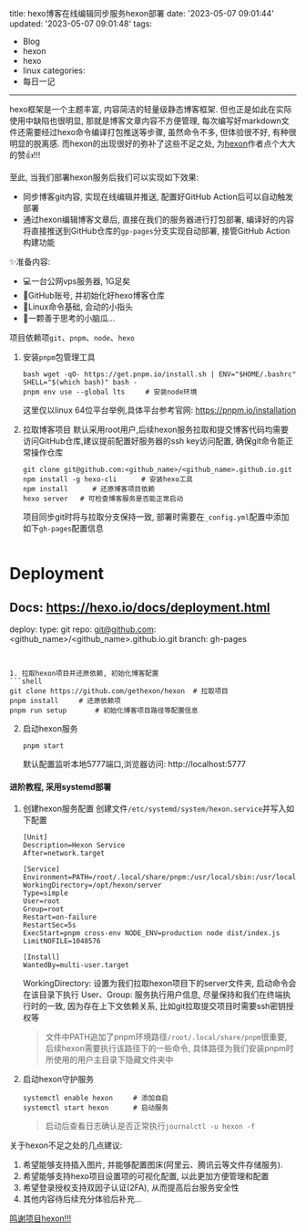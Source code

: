 title: hexo博客在线编辑同步服务hexon部署
date: '2023-05-07 09:01:44'
updated: '2023-05-07 09:01:48'
tags:
  - Blog
  - hexon
  - hexo
  - linux
categories:
  - 每日一记
---
hexo框架是一个主题丰富, 内容简洁的轻量级静态博客框架. 但也正是如此在实际使用中缺陷也很明显, 那就是博客文章内容不方便管理, 每次编写好markdown文件还需要经过hexo命令编译打包推送等步骤, 虽然命令不多, 但体验很不好, 有种很明显的脱离感. 而hexon的出现很好的弥补了这些不足之处, 为[hexon](https://github.com/gethexon/hexon)作者点个大大的赞👍!!!
<!-- more -->

至此, 当我们部署hexon服务后我们可以实现如下效果:
- 同步博客git内容, 实现在线编辑并推送, 配置好GitHub Action后可以自动触发部署
- 通过hexon编辑博客文章后, 直接在我们的服务器进行打包部署, 编译好的内容将直接推送到GitHub仓库的`gp-pages`分支实现自动部署, 接管GitHub Action构建功能

✨准备内容:
- 💻一台公网vps服务器, 1G足矣
- 🙎GitHub账号, 并初始化好hexo博客仓库
- 👋Linux命令基础, 会动的小指头
- 🤔️一颗善于思考的小脑瓜...

项目依赖项`git`、`pnpm`、`node`、`hexo`

1. 安装`pnpm`包管理工具
   ```shell
   bash wget -qO- https://get.pnpm.io/install.sh | ENV="$HOME/.bashrc" SHELL="$(which bash)" bash -
   pnpm env use --global lts     # 安装node环境
   ```
   这里仅以linux 64位平台举例,具体平台参考官网: https://pnpm.io/installation

2. 拉取博客项目
   默认采用root用户,后续hexon服务拉取和提交博客代码均需要访问GitHub仓库,建议提前配置好服务器的ssh key访问配置, 确保git命令能正常操作仓库
   ```shell
   git clone git@github.com:<github_name>/<github_name>.github.io.git
   npm install -g hexo-cli      # 安装hexo工具
   npm install      # 还原博客项目依赖
   hexo server   # 可检查博客服务是否能正常启动
   ```
   项目同步git时将与拉取分支保持一致, 部署时需要在`_config.yml`配置中添加如下`gh-pages`配置信息
   ```text
# Deployment
## Docs: https://hexo.io/docs/deployment.html
deploy:
  type: git
  repo: git@github.com:<github_name>/<github_name>.github.io.git
  branch: gh-pages
   ```


1. 拉取hexon项目并还原依赖, 初始化博客配置
   ```shell
   git clone https://github.com/gethexon/hexon  # 拉取项目
   pnpm install     # 还原依赖项
   pnpm run setup       # 初始化博客项目路径等配置信息
   ```
2. 启动hexon服务
   ```shell
   pnpm start
   ```
   默认配置监听本地5777端口,浏览器访问: http://localhost:5777

#### 进阶教程, 采用systemd部署

1. 创建hexon服务配置
   创建文件`/etc/systemd/system/hexon.service`并写入如下配置
      ```text
   [Unit]
   Description=Hexon Service
   After=network.target

   [Service]
   Environment=PATH=/root/.local/share/pnpm:/usr/local/sbin:/usr/local/bin:/usr/sbin:/usr/bin
   WorkingDirectory=/opt/hexon/server
   Type=simple
   User=root
   Group=root
   Restart=on-failure
   RestartSec=5s
   ExecStart=pnpm cross-env NODE_ENV=production node dist/index.js
   LimitNOFILE=1048576

   [Install]
   WantedBy=multi-user.target
   ```
   WorkingDirectory: 设置为我们拉取hexon项目下的server文件夹, 启动命令会在该目录下执行
   User、Group: 服务执行用户信息, 尽量保持和我们在终端执行时的一致, 因为存在上下文依赖关系, 比如git拉取提交项目时需要ssh密钥授权等
   > 文件中PATH追加了pnpm环境路径`/root/.local/share/pnpm`很重要, 后续hexon需要执行该路径下的一些命令, 具体路径为我们安装pnpm时所使用的用户主目录下隐藏文件夹中
2. 启动hexon守护服务
   ```shell
   systemctl enable hexon     # 添加自启
   systemctl start hexon      # 启动服务
   ```
   > 启动后查看日志确认是否正常执行`journalctl -u hexon -f`

关于hexon不足之处的几点建议:
1. 希望能够支持插入图片, 并能够配置图床(阿里云、腾讯云等文件存储服务).
2. 希望能够支持hexo项目设置项的可视化配置, 以此更加方便管理和配置
3. 希望登录授权支持双因子认证(2FA), 从而提高后台服务安全性
4. 其他内容待后续充分体验后补充...

[鸣谢项目hexon!!!](https://github.com/gethexon/hexon)
